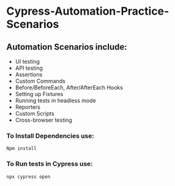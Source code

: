# Cypress-Automation-Practice-Scenarios
## Automation Scenarios include:
- UI testing
- API testing
- Assertions
- Custom Commands
- Before/BeforeEach, After/AfterEach Hooks
- Setting up Fixtures
- Running tests in headless mode
- Reporters
- Custom Scripts
- Cross-browser testing

### To Install Dependencies use:

`Npm install`

### To Run tests in Cypress use:

`npx cypress open`


